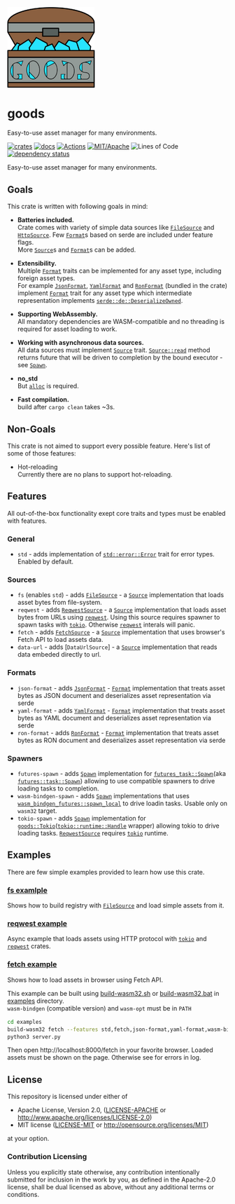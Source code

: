 
<img src="logo/goods.logo.svg" width="200" />

# goods

Easy-to-use asset manager for many environments.

[![crates](https://img.shields.io/crates/v/goods.svg?label=goods)](https://crates.io/crates/goods)
[![docs](https://docs.rs/goods/badge.svg)](https://docs.rs/goods)
[![Actions](https://github.com/zakarumych/goods/workflows/Rust/badge.svg)](https://github.com/zakarumych/goods/actions?query=workflow%3ARust)
[![MIT/Apache](https://img.shields.io/badge/license-MIT%2FApache-blue.svg)](COPYING)
![Lines of Code](https://tokei.rs/b1/github/zakarumych/goods?category=code)
[![dependency status](https://deps.rs/repo/github/zakarumych/goods/status.svg)](https://deps.rs/repo/github/zakarumych/goods)

Easy-to-use asset manager for many environments.

## Goals

This crate is written with following goals in mind:

* **Batteries included.**\
  Crate comes with variety of simple data sources like [`FileSource`] and [`HttpSource`].
  Few [`Format`]s based on serde are included under feature flags.\
  More [`Source`]s and [`Format`]s can be added.

* **Extensibility.**\
  Multiple [`Format`] traits can be implemented for any asset type, including foreign asset types.\
  For example [`JsonFormat`], [`YamlFormat`] and [`RonFormat`] (bundled in the crate) implement [`Format`] trait for any asset type
  which intermediate representation implements [`serde::de::DeserializeOwned`].

* **Supporting WebAssembly.**\
  All mandatory dependencies are WASM-compatible and no threading is required for asset loading to work.

* **Working with asynchronous data sources.**\
  All data sources must implement [`Source`] trait.
  [`Source::read`] method returns future that will be driven to completion by the bound executor - see [`Spawn`].

* **no_std**\
    But [`alloc`] is required.

* **Fast compilation.**\
    build after `cargo clean` takes ~3s.

## Non-Goals

This crate is not aimed to support every possible feature.
Here's list of some of those features:

* Hot-reloading\
   Currently there are no plans to support hot-reloading.

## Features

All out-of-the-box functionality exept core traits and types must be enabled with features.

### General

* `std` - adds implementation of [`std::error::Error`] trait for error types.
  Enabled by default.

### Sources

* `fs` (enables `std`) - adds [`FileSource`] - a [`Source`] implementation that loads asset bytes from file-system.
* `reqwest` - adds [`ReqwestSource`] - a [`Source`] implementation that loads asset bytes from URLs using [`reqwest`].
  Using this source requires spawner to spawn tasks with [`tokio`]. Otherwise [`reqwest`] interals will panic.
* `fetch` - adds [`FetchSource`] - a [`Source`] implementation that uses browser's Fetch API to load assets data.
* `data-url` - adds [`DataUrlSource`] - a [`Source`] implementation that reads data embeded directly to url.

### Formats

* `json-format` - adds [`JsonFormat`] - [`Format`] implementation that treats asset bytes as JSON document and deserializes asset representation via serde
* `yaml-format` - adds [`YamlFormat`] - [`Format`] implementation that treats asset bytes as YAML document and deserializes asset representation via serde
* `ron-format` - adds [`RonFormat`] - [`Format`] implementation that treats asset bytes as RON document and deserializes asset representation via serde

### Spawners

* `futures-spawn` - adds [`Spawn`] implementation for [`futures_task::Spawn`](aka [`futures::task::Spawn`]) allowing to use compatible spawners to drive loading tasks to completion.
* `wasm-bindgen-spawn` - adds [`Spawn`] implementations that uses [`wasm_bindgen_futures::spawn_local`] to drive loadin tasks. Usable only on `wasm32` target.
* `tokio-spawn` - adds [`Spawn`] implementation for [`goods::Tokio`]([`tokio::runtime::Handle`] wrapper) allowing tokio to drive loading tasks. [`ReqwestSource`] requires [`tokio`] runtime.

## Examples

There are few simple examples provided to learn how use this crate.

### [fs examlple](./examples/fs.rs)
Shows how to build registry with [`FileSource`] and load simple assets from it.

### [reqwest example](./examples/reqwest.rs)
Async example that loads assets using HTTP protocol with [`tokio`] and [`reqwest`] crates.

### [fetch example](./examples/fetch.rs)
Shows how to load assets in browser using Fetch API.

This example can be built using [build-wasm32.sh](./examples/build-wasm32.sh) or [build-wasm32.bat](./examples/build-wasm32.bat) in [examples](./examples) directory.\
`wasm-bindgen` (compatible version) and `wasm-opt` must be in `PATH`

```sh
cd examples
build-wasm32 fetch --features std,fetch,json-format,yaml-format,wasm-bindgen-spawn
python3 server.py
```

Then open http://localhost:8000/fetch in your favorite browser.
Loaded assets must be shown on the page. Otherwise see for errors in log.

## License

This repository is licensed under either of

* Apache License, Version 2.0, ([LICENSE-APACHE](LICENSE-APACHE) or http://www.apache.org/licenses/LICENSE-2.0)
* MIT license ([LICENSE-MIT](LICENSE-MIT) or http://opensource.org/licenses/MIT)

at your option.

### Contribution Licensing

Unless you explicitly state otherwise, any contribution intentionally submitted for inclusion in the work by you, as defined in the Apache-2.0 license, shall be dual licensed as above, without any additional terms or conditions.

[`alloc`]: https://doc.rust-lang.org/alloc/index.html
[`HttpSource`]: https://docs.rs/goods/latest/goods/struct.HttpSource.html
[`serde::de::DeserializeOwned`]: https://docs.rs/serde/1/serde/de/trait.DeserializeOwned.html
[`std::error::Error`]: https://doc.rust-lang.org/std/error/trait.Error.html
[`Send`]: https://doc.rust-lang.org/std/marker/trait.Send.html
[`Sync`]: https://doc.rust-lang.org/std/marker/trait.Sync.html
[`FileSource`]: https://docs.rs/goods/latest/goods/struct.FileSource.html
[`Source`]: https://docs.rs/goods/latest/goods/trait.Source.html
[`Source::read`]: https://docs.rs/goods/latest/goods/trait.Source.html#tymethod.read
[`ReqwestSource`]: https://docs.rs/goods/latest/goods/struct.ReqwestSource.html
[`FetchSource`]: https://docs.rs/goods/latest/wasm32-unknown-unknown/goods/struct.FetchSource.html
[`tokio`]: https://docs.rs/tokio
[`reqwest`]: https://docs.rs/reqwest
[`Format`]: https://docs.rs/goods/latest/goods/trait.Format.html
[`JsonFormat`]: https://docs.rs/goods/latest/goods/struct.JsonFormat.html
[`YamlFormat`]: https://docs.rs/goods/latest/goods/struct.YamlFormat.html
[`RonFormat`]: https://docs.rs/goods/latest/goods/struct.RonFormat.html
[`Spawn`]: https://docs.rs/goods/latest/goods/trait.Spawn.html
[`futures_task::Spawn`]: https://docs.rs/futures-task/0.3/futures_task/trait.Spawn.html
[`futures::task::Spawn`]: https://docs.rs/futures/0.3/futures/task/trait.Spawn.html
[`wasm_bindgen_futures::spawn_local`]: https://docs.rs/wasm-bindgen-futures/0.4/wasm_bindgen_futures/fn.spawn_local.html
[`goods::Tokio`]: ./src/spawn.rs#L21
[`tokio::runtime::Handle`]: https://docs.rs/tokio/0.2/tokio/runtime/struct.Handle.html
